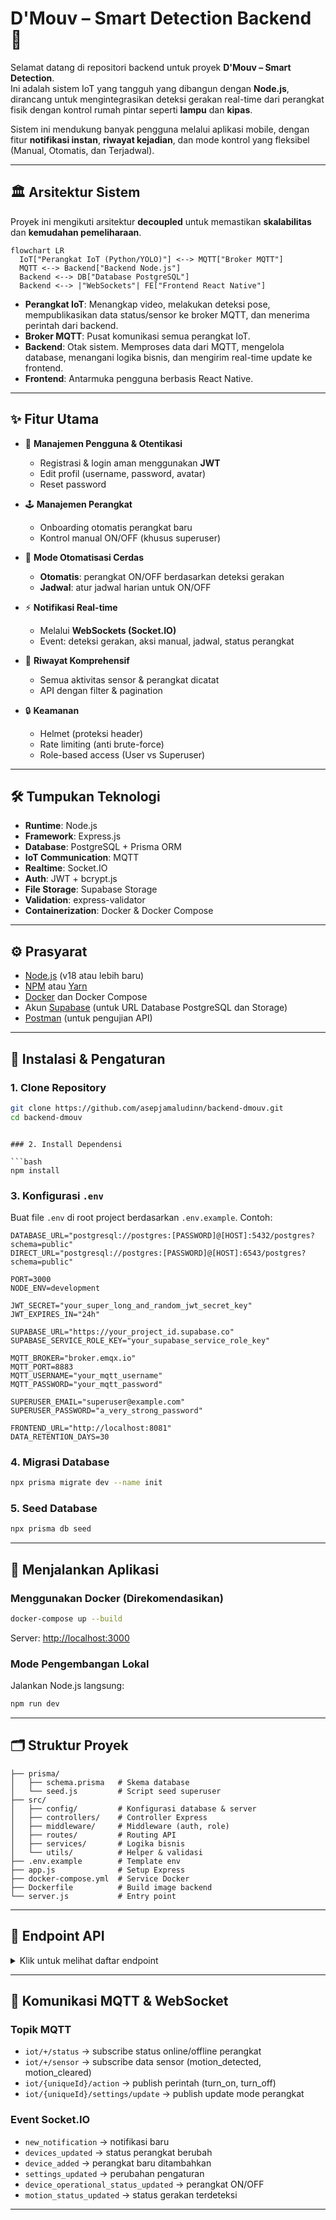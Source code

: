 # D'Mouv – Smart Detection Backend 🚀

Selamat datang di repositori backend untuk proyek **D'Mouv – Smart Detection**.  
Ini adalah sistem IoT yang tangguh yang dibangun dengan **Node.js**, dirancang untuk mengintegrasikan deteksi gerakan real-time dari perangkat fisik dengan kontrol rumah pintar seperti **lampu** dan **kipas**.

Sistem ini mendukung banyak pengguna melalui aplikasi mobile, dengan fitur **notifikasi instan**, **riwayat kejadian**, dan mode kontrol yang fleksibel (Manual, Otomatis, dan Terjadwal).

---

## 🏛️ Arsitektur Sistem
Proyek ini mengikuti arsitektur **decoupled** untuk memastikan **skalabilitas** dan **kemudahan pemeliharaan**.  

```mermaid
flowchart LR
  IoT["Perangkat IoT (Python/YOLO)"] <--> MQTT["Broker MQTT"]
  MQTT <--> Backend["Backend Node.js"]
  Backend <--> DB["Database PostgreSQL"]
  Backend <--> |"WebSockets"| FE["Frontend React Native"]
````

* **Perangkat IoT**: Menangkap video, melakukan deteksi pose, mempublikasikan data status/sensor ke broker MQTT, dan menerima perintah dari backend.
* **Broker MQTT**: Pusat komunikasi semua perangkat IoT.
* **Backend**: Otak sistem. Memproses data dari MQTT, mengelola database, menangani logika bisnis, dan mengirim real-time update ke frontend.
* **Frontend**: Antarmuka pengguna berbasis React Native.

---

## ✨ Fitur Utama

* 👤 **Manajemen Pengguna & Otentikasi**

  * Registrasi & login aman menggunakan **JWT**
  * Edit profil (username, password, avatar)
  * Reset password

* 🕹️ **Manajemen Perangkat**

  * Onboarding otomatis perangkat baru
  * Kontrol manual ON/OFF (khusus superuser)

* 🧠 **Mode Otomatisasi Cerdas**

  * **Otomatis**: perangkat ON/OFF berdasarkan deteksi gerakan
  * **Jadwal**: atur jadwal harian untuk ON/OFF

* ⚡ **Notifikasi Real-time**

  * Melalui **WebSockets (Socket.IO)**
  * Event: deteksi gerakan, aksi manual, jadwal, status perangkat

* 📖 **Riwayat Komprehensif**

  * Semua aktivitas sensor & perangkat dicatat
  * API dengan filter & pagination

* 🔒 **Keamanan**

  * Helmet (proteksi header)
  * Rate limiting (anti brute-force)
  * Role-based access (User vs Superuser)

---

## 🛠️ Tumpukan Teknologi

* **Runtime**: Node.js
* **Framework**: Express.js
* **Database**: PostgreSQL + Prisma ORM
* **IoT Communication**: MQTT
* **Realtime**: Socket.IO
* **Auth**: JWT + bcrypt.js
* **File Storage**: Supabase Storage
* **Validation**: express-validator
* **Containerization**: Docker & Docker Compose

---

## ⚙️ Prasyarat

- [Node.js](https://nodejs.org/) (v18 atau lebih baru)
- [NPM](https://www.npmjs.com/) atau [Yarn](https://yarnpkg.com/)
- [Docker](https://www.docker.com/products/docker-desktop/) dan Docker Compose
- Akun [Supabase](https://supabase.com/) (untuk URL Database PostgreSQL dan Storage)
- [Postman](https://www.postman.com/downloads/) (untuk pengujian API)

---

## 🚀 Instalasi & Pengaturan

### 1. Clone Repository

```bash
git clone https://github.com/asepjamaludinn/backend-dmouv.git
cd backend-dmouv
```
```

### 2. Install Dependensi

```bash
npm install
```

### 3. Konfigurasi `.env`

Buat file `.env` di root project berdasarkan `.env.example`.
Contoh:

```env
DATABASE_URL="postgresql://postgres:[PASSWORD]@[HOST]:5432/postgres?schema=public"
DIRECT_URL="postgresql://postgres:[PASSWORD]@[HOST]:6543/postgres?schema=public"

PORT=3000
NODE_ENV=development

JWT_SECRET="your_super_long_and_random_jwt_secret_key"
JWT_EXPIRES_IN="24h"

SUPABASE_URL="https://your_project_id.supabase.co"
SUPABASE_SERVICE_ROLE_KEY="your_supabase_service_role_key"

MQTT_BROKER="broker.emqx.io"
MQTT_PORT=8883
MQTT_USERNAME="your_mqtt_username"
MQTT_PASSWORD="your_mqtt_password"

SUPERUSER_EMAIL="superuser@example.com"
SUPERUSER_PASSWORD="a_very_strong_password"

FRONTEND_URL="http://localhost:8081"
DATA_RETENTION_DAYS=30
```

### 4. Migrasi Database

```bash
npx prisma migrate dev --name init
```

### 5. Seed Database

```bash
npx prisma db seed
```

---

## 🚀 Menjalankan Aplikasi

### Menggunakan Docker (Direkomendasikan)

```bash
docker-compose up --build
```

Server: [http://localhost:3000](http://localhost:3000)

### Mode Pengembangan Lokal

Jalankan Node.js langsung:

```bash
npm run dev
```

---

## 🗂️ Struktur Proyek

```
├── prisma/
│   ├── schema.prisma   # Skema database
│   └── seed.js         # Script seed superuser
├── src/
│   ├── config/         # Konfigurasi database & server
│   ├── controllers/    # Controller Express
│   ├── middleware/     # Middleware (auth, role)
│   ├── routes/         # Routing API
│   ├── services/       # Logika bisnis
│   └── utils/          # Helper & validasi
├── .env.example        # Template env
├── app.js              # Setup Express
├── docker-compose.yml  # Service Docker
├── Dockerfile          # Build image backend
└── server.js           # Entry point
```

---

## 📖 Endpoint API

<details>
<summary>Klik untuk melihat daftar endpoint</summary>

| Endpoint                                 | Method | Deskripsi                  | Akses     |
| ---------------------------------------- | ------ | -------------------------- | --------- |
| /api/auth/create-user                    | POST   | Membuat user baru          | Superuser |
| /api/auth/login                          | POST   | Login & dapatkan JWT       | Publik    |
| /api/auth/forgot-password                | POST   | Reset password             | Publik    |
| /api/auth/profile                        | GET    | Profil user saat ini       | Pribadi   |
| /api/auth/profile                        | PUT    | Update profil              | Pribadi   |
| /api/auth/upload-profile-picture         | POST   | Upload avatar              | Pribadi   |
| /api/device                              | GET    | List perangkat             | Pribadi   |
| /api/device/onboarding                   | POST   | Registrasi perangkat baru  | Superuser |
| /api/device/\:deviceId/action            | POST   | Kontrol manual perangkat   | Superuser |
| /api/settings/\:deviceId                 | GET    | Ambil pengaturan perangkat | Pribadi   |
| /api/settings/\:deviceId                 | PATCH  | Update pengaturan          | Superuser |
| /api/settings/\:deviceId/schedules       | POST   | Tambah/ubah jadwal         | Superuser |
| /api/settings/\:deviceId/schedules/\:day | DELETE | Hapus jadwal               | Superuser |
| /api/sensorHistory                       | GET    | Riwayat sensor             | Pribadi   |
| /api/notifications                       | GET    | Semua notifikasi           | Pribadi   |
| /api/notifications/unread-count          | GET    | Jumlah notifikasi unread   | Pribadi   |
| /api/notifications/mark-all-as-read      | POST   | Tandai semua sudah dibaca  | Pribadi   |
| /api/notifications/\:id                  | DELETE | Hapus notifikasi tertentu  | Pribadi   |

</details>

---

## 📡 Komunikasi MQTT & WebSocket

### Topik MQTT

* `iot/+/status` → subscribe status online/offline perangkat
* `iot/+/sensor` → subscribe data sensor (motion\_detected, motion\_cleared)
* `iot/{uniqueId}/action` → publish perintah (turn\_on, turn\_off)
* `iot/{uniqueId}/settings/update` → publish update mode perangkat

### Event Socket.IO

* `new_notification` → notifikasi baru
* `devices_updated` → status perangkat berubah
* `device_added` → perangkat baru ditambahkan
* `settings_updated` → perubahan pengaturan
* `device_operational_status_updated` → perangkat ON/OFF
* `motion_status_updated` → status gerakan terdeteksi

---
